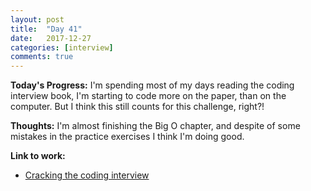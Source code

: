 ```yaml
---
layout: post
title:  "Day 41"
date:   2017-12-27
categories: [interview]
comments: true
---
```

**Today's Progress:** I'm spending most of my days reading the coding interview book, I'm starting to code more on the paper, than on the computer. But I think this still counts for this challenge, right?! 

**Thoughts:** I'm almost finishing the Big O chapter, and despite of some mistakes in the practice exercises I think I'm doing good. 

**Link to work:**
* [Cracking the coding interview](http://www.crackingthecodinginterview.com/)
